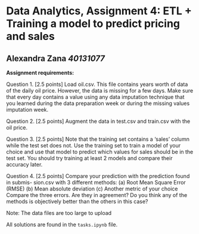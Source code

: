 # Data Analytics, Assignment 4: ETL + Training a model to predict pricing and sales
**Alexandra Zana**
***40131077***
-------
**Assignment requirements:**

Question 1. [2.5 points] Load oil.csv. This file contains years worth of data of the daily
oil price. However, the data is missing for a few days. Make sure that every day contains
a value using any data imputation technique that you learned during the data preparation
week or during the missing values imputation week.

Question 2. [2.5 points] Augment the data in test.csv and train.csv with the oil price.

Question 3. [2.5 points] Note that the training set contains a ‘sales’ column while the test
set does not. Use the training set to train a model of your choice and use that model to
predict which values for sales should be in the test set. You should try training at least 2
models and compare their accuracy later.

Question 4. [2.5 points] Compare your prediction with the prediction found in submis-
sion.csv with 3 different methods:
(a) Root Mean Square Error (RMSE)
(b) Mean absolute deviation
(c) Another metric of your choice Compare the three errors. Are they in agreement? Do you
think any of the methods is objectively better than the others in this case?

Note: The data files are too large to upload

All solutions are found in the `tasks.ipynb` file.
